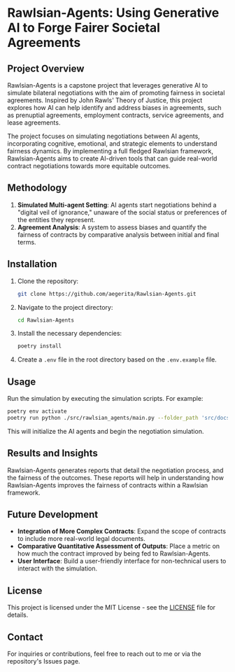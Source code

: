 
# Rawlsian-Agents: Using Generative AI to Forge Fairer Societal Agreements

## Project Overview
Rawlsian-Agents is a capstone project that leverages generative AI to simulate bilateral negotiations with the aim of promoting fairness in societal agreements. Inspired by John Rawls' Theory of Justice, this project explores how AI can help identify and address biases in agreements, such as prenuptial agreements, employment contracts, service agreements, and lease agreements.

The project focuses on simulating negotiations between AI agents, incorporating cognitive, emotional, and strategic elements to understand fairness dynamics. By implementing a full fledged Rawlsian framework, Rawlsian-Agents aims to create AI-driven tools that can guide real-world contract negotiations towards more equitable outcomes.

## Methodology
1. **Simulated Multi-agent Setting**: AI agents start negotiations behind a "digital veil of ignorance," unaware of the social status or preferences of the entities they represent.
2. **Agreement Analysis**: A system to assess biases and quantify the fairness of contracts by comparative analysis between initial and final terms.

## Installation
1. Clone the repository:
    ```bash
    git clone https://github.com/aegerita/Rawlsian-Agents.git
    ```
2. Navigate to the project directory:
    ```bash
    cd Rawlsian-Agents
    ```
3. Install the necessary dependencies:
    ```bash
    poetry install
    ```
4. Create a `.env` file in the root directory based on the `.env.example` file.

## Usage
Run the simulation by executing the simulation scripts. For example:
```bash
poetry env activate
poetry run python ./src/rawlsian_agents/main.py --folder_path 'src/docs/SC vs TC/'
```
This will initialize the AI agents and begin the negotiation simulation. 

## Results and Insights
Rawlsian-Agents generates reports that detail the negotiation process, and the fairness of the outcomes. These reports will help in understanding how Rawlsian-Agents improves the fairness of contracts within a Rawlsian framework. 

## Future Development
- **Integration of More Complex Contracts**: Expand the scope of contracts to include more real-world legal documents.
- **Comparative Quantitative Assessment of Outputs**: Place a metric on how much the contract improved by being fed to Rawlsian-Agents. 
- **User Interface**: Build a user-friendly interface for non-technical users to interact with the simulation.

## License
This project is licensed under the MIT License - see the [LICENSE](LICENSE) file for details.

## Contact
For inquiries or contributions, feel free to reach out to me or via the repository's Issues page.
